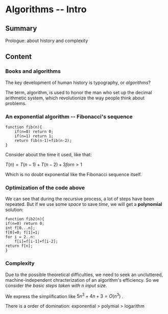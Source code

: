 # Algorithms -- Intro
## Summary
Prologue: about history and complexity

## Content

### Books and algorithms
 The key development of human history is typography, or *algorithms*?

The term, algorithm, is used to honor the man who set up the decimal arithmetic system, which revolutionize the way people think about problems.

### An exponential algorithm -- Fibonacci's  sequence

    function fib(n){
        if(n=0) return 0;
        if(n=1) return 1;
        return fib(n-1)+fib(n-2);
    }

Consider about the time it used, like that:

$T(n)=T(n-1)+T(n-2)+3 for n>1$

Which is no doubt exponential like the Fibonacci sequence itself.

### Optimization of the code above
We can see that during the recursive process, a lot of steps have been repeated. But if we use some *space* to save *time*, we will get a **polynomial** solution:

    function fib2(n){
    if(n=0) return 0;
    int f[0...n];
    f[0]=0; f[1]=1;
    for i = 2..n:
        f[i]=f[i-1]+f[i-2];
    return f[n];
    }

### Complexity
Due to the possible theoretical difficulties, we need to seek an uncluttered, machine-independent chracterization of an algorithm's efficiency. So we consider *the basic steps taken with n input size*.

We express the simplification like $5n^3+4n+3=O(n^3)$ .

There is a order of domination:
exponential  > polymial > logarithm
